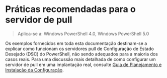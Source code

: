 # Práticas recomendadas para o servidor de pull

>Aplica-se a: Windows PowerShell 4.0, Windows PowerShell 5.0

Os exemplos fornecidos em toda esta documentação destinam-se a explicar como funcionam os servidores pull de Configuração de Estado Desejado (DSC) do PowerShell, não sendo adequados para a maioria dos casos reais. Para uma discussão mais detalhada de como configurar um servidor de pull em uma implantação real, consulte [Guia de Planejamento e Instalação da Configuração](https://github.com/PowerShell/Whitepapers/blob/master/PullServerCPIG/PullServerCPIG.md).<!--HONumber=Feb16_HO4-->

